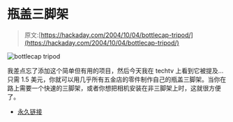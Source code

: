 # 瓶盖三脚架

> 原文:[https://hackaday.com/2004/10/04/bottlecap-tripod/](https://hackaday.com/2004/10/04/bottlecap-tripod/)

![bottlecap tripod](../Images/c2264bcc2070e64b882f9dff4fc46545.png)

我差点忘了添加这个简单但有用的项目，然后今天我在 techtv 上看到它被提及…只需 1.5 美元，你就可以用几乎所有五金店的零件制作自己的瓶盖三脚架。当你在路上需要一个快速的三脚架，或者你想把相机安装在非三脚架上时，这就很方便了。

*   [永久链接](http://www.fiendishthingy.org/tripod/)